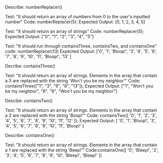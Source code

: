 Describe: numberReplacer()

Test: "It should return an array of numbers from 0 to the user's inputted number"
Code: numberReplacer(5);
Expected Output: [0, 1, 2, 3, 4, 5]

Test: "It should return an array of strings"
Code: numberReplacer(5);
Expected Output: ["0", "1", "2", "3", "4", "5"]

Test: "It should run through containsThree, containsTwo, 
and containsOne"
code: numberReplacer(13)
Expected Output: ['0',      '1',  'Bloop!',
  '3',      '4',  '5',
  '6',      '7',  '8',
  '9',      '10', '11',
  'Bloop!', '13'
]

Decribe: containsThree()

Test: "It should return an array of strings. Elements in the array that contain a 3 are replaced with the string 'Won't you be my neighbor'"
Code: containsThree(["1", "3", "6", "8", "13"]);
Expected Output: ["1", "Won't you be my neighbor", "6", "8", "Won't you be my neighbor"]

Descibe: containsTwo()

Test: "It should return an array of strings. Elements in the array that contain a 3 are replaced with the string 'Boop!'"
Code: containsTwo([
  '0',  '1', '2',  '3',
  '4',  '5', '6',  '7',
  '8',  '9', '10', '11',
  '12'
]);
Expected Output: [
  '0',  '1', 'Bloop!',  '3',
  '4',  '5', '6',  '7',
  '8',  '9', '10', '11',
  'Bloop!'
]

Describe: containsOne()

Test: "It should return an array of strings. Elements in the array that contain a 1 are replaced with the string 'Beep!'"
Code:containsOne([
  '0',  'Bleep!', '2',  '3',
  '4',  '5', '6',  '7',
  '8',  '9', '10', 'Bleep!',
  'Bleep!'
])